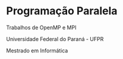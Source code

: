# Programação Paralela

Trabalhos de OpenMP e MPI 

Universidade Federal do Paraná - UFPR 

Mestrado em Informática

